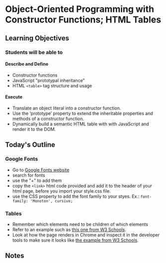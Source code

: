 # Object-Oriented Programming with Constructor Functions; HTML Tables

## Learning Objectives

### Students will be able to

#### Describe and Define

- Constructor functions
- JavaScript "prototypal inheritance"
- HTML `<table>` tag structure and usage

#### Execute

- Translate an object literal into a constructor function.
- Use the ‘prototype’ property to extend the inheritable properties and methods of a constructor function.
- Dynamically build a semantic HTML table with with JavaScript and render it to the DOM.

## Today's Outline

### Google Fonts

- Go to [Google Fonts website](https://fonts.google.com/)
- search for fonts
- use the "+" to add them
- copy the `<link>` html code provided and add it to the header of your html page, before you import your style.css file.
- use the CSS property to add the font family to your styes. Ex.: `font-family: 'Monoton', cursive;`

### Tables

- Remember which elements need to be children of which elements
- Refer to an example such as [this one from W3 Schools](https://www.w3schools.com/tags/tag_tbody.asp).
- Look at how the page renders in Chrome and inspect it in the developer tools to make sure it looks like [the example from W3 Schools](https://www.w3schools.com/tags/tag_tbody.asp).

## Notes
